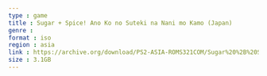 ```yaml
---
type : game
title : Sugar + Spice! Ano Ko no Suteki na Nani mo Kamo (Japan)
genre : 
format : iso
region : asia
link : https://archive.org/download/PS2-ASIA-ROMS321COM/Sugar%20%2B%20Spice%21%20Ano%20Ko%20no%20Suteki%20na%20Nani%20mo%20Kamo%20%28Japan%29.7z
size : 3.1GB
---
```

